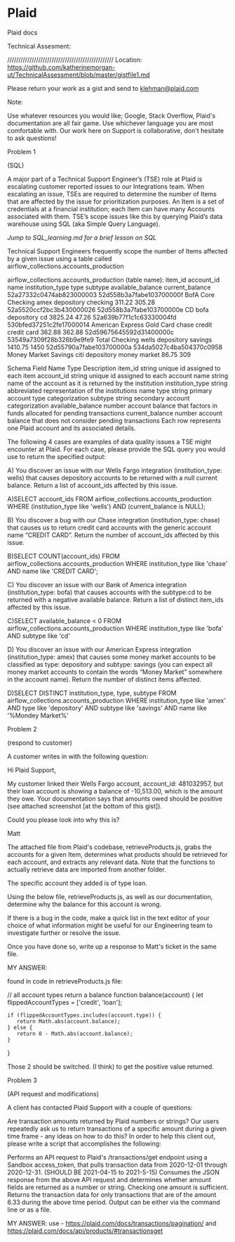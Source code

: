 # Plaid
Plaid docs

Technical Assesment:

////////////////////////////////////////////////
Location: https://github.com/katherinemorgan-ut/TechnicalAssessment/blob/master/gistfile1.md


Please return your work as a gist and send to klehman@plaid.com

Note:

Use whatever resources you would like; Google, Stack Overflow, Plaid's documentation are all fair game.
Use whichever language you are most comfortable with.
Our work here on Support is collaborative, don't hesitate to ask questions!

Problem 1 

(SQL)


A major part of a Technical Support Engineer’s (TSE) role at Plaid is escalating customer reported issues to our Integrations team. When escalating an issue, TSEs are required to determine the number of Items that are affected by the issue for prioritization purposes. An Item is a set of credentials at a financial institution; each Item can have many Accounts associated with them. TSE’s scope issues like this by querying Plaid’s data warehouse using SQL (aka Simple Query Language).

*Jump to SQL_learning.md for a brief lesson on SQL*

Technical Support Engineers frequently scope the number of Items affected by a given issue using a table called airflow_collections.accounts_production

airflow_collections.accounts_production (table name):
item_id	account_id	name	institution_type	type	subtype	available_balance	current_balance
52a27332c0474ab823000003	52d558b3a7fabe103700000f	BofA Core Checking	amex	depository	checking	311.22	305.28
52a5520ccf2bc3b430000026	52d558b3a7fabe103700000e	CD	bofa	depository	cd	3825.24	47.26
52a639b77f1c1c63330004fd	530bfed37251c2fe17000014	American Express Gold Card	chase	credit	credit card	362.88	362.88
52d59675645592d31400000c	53549a7309f28b326b9e9fe9	Total Checking	wells	depository	savings	1410.75	1450
52d55790a7fabe103700000a	534da5027c4ba504370c0958	Money Market Savings	citi	depository	money market	86.75	309

Schema
Field Name	Type	Description
item_id	string	unique id assigned to each item
account_id	string	unique id assigned to each account
name	string	name of the account as it is returned by the institution
institution_type	string	abbreviated representation of the institutions name
type	string	primary account type categorization
subtype	string	secondary account categorization
available_balance	number	account balance that factors in funds allocated for pending transactions
current_balance	number	account balance that does not consider pending transactions
Each row represents one Plaid account and its associated details.

The following 4 cases are examples of data quality issues a TSE might encounter at Plaid. For each case, please provide the SQL query you would use to return the specified output:

A) You discover an issue with our Wells Fargo integration (institution_type: wells) that causes depository accounts to be returned with a null current balance. Return a list of account_ids affected by this issue.

A)SELECT account_ids 
  FROM airflow_collections.accounts_production 
  WHERE (institution_type like 'wells') AND (current_balance is NULL);

B) You discover a bug with our Chase integration (institution_type: chase) that causes us to return credit card accounts with the generic account name “CREDIT CARD”. Return the number of account_ids affected by this issue.

B)SELECT COUNT(account_ids)
  FROM airflow_collections.accounts_production
  WHERE institution_type like 'chase' AND name like 'CREDIT CARD';

C) You discover an issue with our Bank of America integration (institution_type: bofa) that causes accounts with the subtype:cd to be returned with a negative available balance. 
Return a list of distinct item_ids affected by this issue.

C)SELECT available_balance < 0
  FROM airflow_collections.accounts_production
  WHERE institution_type like 'bofa' AND subtype like 'cd'

D) You discover an issue with our American Express integration (institution_type: amex) that causes some money market accounts to be classified as type: depository and subtype: savings (you can expect all money market accounts to contain the words “Money Market” somewhere in the account name). Return the number of distinct items affected.

D)SELECT DISTINCT institution_type, type, subtype
  FROM airflow_collections.accounts_production
  WHERE institution_type like 'amex' AND type like 'depository' AND subtype like 'savings' AND name like '%Mondey Market%'

Problem 2 

(respond to customer)

A customer writes in with the following question:


Hi Plaid Support,

My customer linked their Wells Fargo account, account_id: 481032957, but their loan account is showing a balance of -10,513.00, which is the amount they owe. Your documentation says that amounts owed should be positive (see attached screenshot [at the bottom of this gist]).

Could you please look into why this is?

Matt


The attached file from Plaid's codebase, retrieveProducts.js, grabs the accounts for a given Item, determines what products should be retrieved for each account, and extracts any relevant data. Note that the functions to actually retrieve data are imported from another folder.

The specific account they added is of type loan.

Using the below file, retrieveProducts.js, as well as our documentation, determine why the balance for this account is wrong.

If there is a bug in the code, make a quick list in the text editor of your choice of what information might be useful for our Engineering team to investigate further or resolve the issue.

Once you have done so, write up a response to Matt's ticket in the same file.

MY ANSWER:

found in code in retrieveProducts.js file:

// all account types return a balance
  function balance(account) {
    let flippedAccountTypes = ['credit', 'loan'];

    if (flippedAccountTypes.includes(account.type)) {
       return Math.abs(account.balance);
    } else {
       return 0 - Math.abs(account.balance);
    }
  }

Those 2 should be switched. (I think) to get the positive value returned.

Problem 3

(API request and modifications)

A client has contacted Plaid Support with a couple of questions:

Are transaction amounts returned by Plaid numbers or strings?
Our users repeatedly ask us to return transactions of a specific amount during a given time frame - any ideas on how to do this?
In order to help this client out, please write a script that accomplishes the following:

 Performs an API request to Plaid's /transactions/get endpoint using a Sandbox access_token, that pulls transaction data from 2020-12-01 through 2020-12-31. (SHOULD BE 2021-04-15 to 2021-5-15)
 Consumes the JSON response from the above API request and determines whether amount fields are returned as a number or string. 
Checking one amount is sufficient.
Returns the transaction data for only transactions that are of the amount 6.33 during the above time period. 
Output can be either via the command line or as a file.

MY ANSWER:
use - https://plaid.com/docs/transactions/pagination/
and https://plaid.com/docs/api/products/#transactionsget

